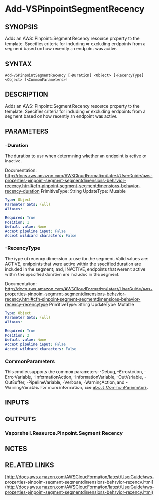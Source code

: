 # Add-VSPinpointSegmentRecency

## SYNOPSIS
Adds an AWS::Pinpoint::Segment.Recency resource property to the template.
Specifies criteria for including or excluding endpoints from a segment based on how recently an endpoint was active.

## SYNTAX

```
Add-VSPinpointSegmentRecency [-Duration] <Object> [-RecencyType] <Object> [<CommonParameters>]
```

## DESCRIPTION
Adds an AWS::Pinpoint::Segment.Recency resource property to the template.
Specifies criteria for including or excluding endpoints from a segment based on how recently an endpoint was active.

## PARAMETERS

### -Duration
The duration to use when determining whether an endpoint is active or inactive.

Documentation: http://docs.aws.amazon.com/AWSCloudFormation/latest/UserGuide/aws-properties-pinpoint-segment-segmentdimensions-behavior-recency.html#cfn-pinpoint-segment-segmentdimensions-behavior-recency-duration
PrimitiveType: String
UpdateType: Mutable

```yaml
Type: Object
Parameter Sets: (All)
Aliases:

Required: True
Position: 1
Default value: None
Accept pipeline input: False
Accept wildcard characters: False
```

### -RecencyType
The type of recency dimension to use for the segment.
Valid values are: ACTIVE, endpoints that were active within the specified duration are included in the segment; and, INACTIVE, endpoints that weren't active within the specified duration are included in the segment.

Documentation: http://docs.aws.amazon.com/AWSCloudFormation/latest/UserGuide/aws-properties-pinpoint-segment-segmentdimensions-behavior-recency.html#cfn-pinpoint-segment-segmentdimensions-behavior-recency-recencytype
PrimitiveType: String
UpdateType: Mutable

```yaml
Type: Object
Parameter Sets: (All)
Aliases:

Required: True
Position: 2
Default value: None
Accept pipeline input: False
Accept wildcard characters: False
```

### CommonParameters
This cmdlet supports the common parameters: -Debug, -ErrorAction, -ErrorVariable, -InformationAction, -InformationVariable, -OutVariable, -OutBuffer, -PipelineVariable, -Verbose, -WarningAction, and -WarningVariable. For more information, see [about_CommonParameters](http://go.microsoft.com/fwlink/?LinkID=113216).

## INPUTS

## OUTPUTS

### Vaporshell.Resource.Pinpoint.Segment.Recency
## NOTES

## RELATED LINKS

[http://docs.aws.amazon.com/AWSCloudFormation/latest/UserGuide/aws-properties-pinpoint-segment-segmentdimensions-behavior-recency.html](http://docs.aws.amazon.com/AWSCloudFormation/latest/UserGuide/aws-properties-pinpoint-segment-segmentdimensions-behavior-recency.html)

